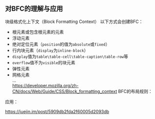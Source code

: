 ## 对BFC的理解与应用
块级格式化上下文（Block Formatting Context）
以下方式会创建BFC：
- 根元素或包含根元素的元素
- 浮动元素
- 绝对定位元素（`position`的值为`absolute`或`fixed`）
- 行内块元素（`display`为`inline-block`）
- `display`值为`table\table-cell\table-caption\table-row`等
- `overflow`值不为`visible`的块元素
- 弹性元素
- 网格元素   
...  
https://developer.mozilla.org/zh-CN/docs/Web/Guide/CSS/Block_formatting_context
BFC的布局规则：  

应用：  

https://juejin.im/post/5909db2fda2f60005d2093db